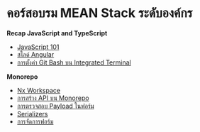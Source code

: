 # คอร์สอบรม MEAN Stack ระดับองค์กร

**Recap JavaScript and TypeScript**

- [JavaScript 101](docs/JavaScript-101.md)
- [สไลด์ Angular](docs/Slide-Angular.md)
- [การตั้งค่า Git Bash บน Integrated Terminal](docs/Setting-Git-Bash-On-Integrated-Terminal.md)

**Monorepo**

- [Nx Workspace](docs/Nx-Workspace.md)
- [การสร้าง API บน Monorepo](docs/Create-API-On-Monorepo.md)
- [การตรวจสอบ Payload ในฟอร์ม](docs/Check-Payload-In-Form.md)
- [Serializers](docs/Serializers.md)
- [การจัดการฟอร์ม](docs/Form-Management.md)
